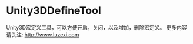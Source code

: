 Unity3DDefineTool
=================

Unity3D宏定义工具，可以方便开启，关闭，以及增加，删除宏定义。
更多内容请关注: http://www.luzexi.com
